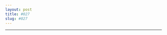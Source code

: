 ```yaml
---
layout: post
title: #027
slug: #027
---
```

---
<p class="description" style="text-align: justify;">
